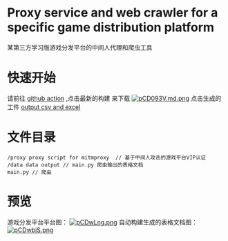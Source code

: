 # Proxy service and web crawler for a specific game distribution platform
某第三方学习版游戏分发平台的中间人代理和爬虫工具
# 快速开始
请前往 [github action](https://github.com/f2quantum/Decodec/actions) ,点击最新的构建 来下载
[![pCD093V.md.png](https://s1.ax1x.com/2023/07/02/pCD093V.md.png)](https://imgse.com/i/pCD093V)
点击生成的工件 [output csv and excel](https://github.com/f2quantum/Decodec/suites/13995698359/artifacts/780900834)
# 文件目录
```
/proxy proxy script for mitmproxy  // 基于中间人攻击的游戏平台VIP认证
/data data output // main.py 爬虫输出的表格文档
main.py // 爬虫
```
# 预览
游戏分发平台平台图：
[![pCDwLng.png](https://s1.ax1x.com/2023/07/02/pCDwLng.png)](https://imgse.com/i/pCDwLng)
自动构建生成的表格文档图：
[![pCDwbjS.png](https://s1.ax1x.com/2023/07/02/pCDwbjS.png)](https://imgse.com/i/pCDwbjS)

